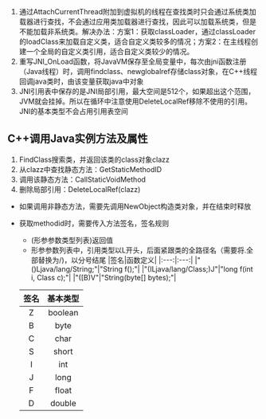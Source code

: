 1. 通过AttachCurrentThread附加到虚拟机的线程在查找类时只会通过系统类加载器进行查找，不会通过应用类加载器进行查找，因此可以加载系统类，但是不能加载非系统类。解决办法：方案1：获取classLoader，通过classLoader的loadClass来加载自定义类，适合自定义类较多的情况；方案2：在主线程创建一个全局的自定义类引用，适合自定义类较少的情况。
2. 重写JNI_OnLoad函数，将JavaVM保存至全局变量中，每次由jni函数注册（Java线程）时，调用findclass、newglobalref存储class对象，在C++线程回调java类时，由该变量获取java中对象
3. JNI引用表中保存的是JNI局部引用，最大空间是512个，如果超出这个范围，JVM就会挂掉。所以在循环中注意使用DeleteLocalRef移除不使用的引用。JNI的基本类型不会占用引用表空间

## C++调用Java实例方法及属性
1. FindClass搜索类，并返回该类的class对象clazz
2. 从clazz中查找静态方法：GetStaticMethodID
3. 调用该静态方法：CallStaticVoidMethod
4. 删除局部引用：DeleteLocalRef(clazz)

- 如果调用非静态方法，需要先调用NewObject构造类对象，并在结束时释放
- 获取methodid时，需要传入方法签名，签名规则
  - (形参参数类型列表)返回值
  - 形参参数列表中，引用类型以L开头，后面紧跟类的全路径名（需要将.全部替换为/)，以分号结尾
  |签名|函数定义|
  |:---:|:---:|
  |"()Ljava/lang/String;"|"String f();"|
  |"(ILjava/lang/Class;)J"|"long f(int i, Class c);"|
  |"([B)V"|"String(byte[] bytes);"|
  
  |签名|基本类型|
  |:---:|:---:|
  |Z|boolean|
  |B|byte|
  |C|char|
  |S|short|
  |I|int|
  |J|long|
  |F|float|
  |D|double|



